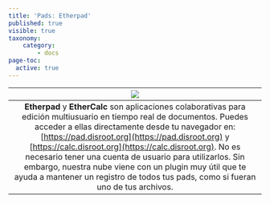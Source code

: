 ```yaml
---
title: 'Pads: Etherpad'
published: true
visible: true
taxonomy:
    category:
        - docs
page-toc:
  active: true
---
```


|![](/start/icons/etherpad.png)|
|:--:|
|**Etherpad** y **EtherCalc** son aplicaciones colaborativas para edición multiusuario en tiempo real de documentos. Puedes acceder a ellas directamente desde tu navegador en: [https://pad.disroot.org](https://pad.disroot.org) y [https://calc.disroot.org](https://calc.disroot.org). No es necesario tener una cuenta de usuario para utilizarlos. Sin embargo, nuestra nube viene con un plugin muy útil que te ayuda a mantener un registro de todos tus pads, como si fueran uno de tus archivos.|
